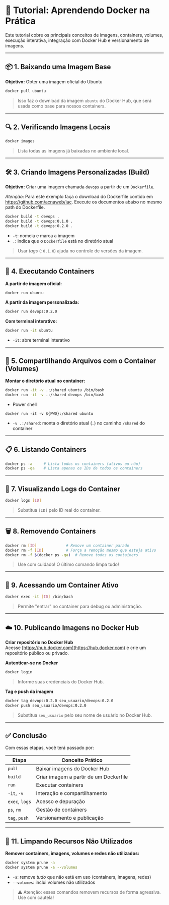 
# 🐳 Tutorial: Aprendendo Docker na Prática

Este tutorial cobre os principais conceitos de imagens, containers, volumes, execução interativa, integração com Docker Hub e versionamento de imagens.

---

## 📦 1. Baixando uma Imagem Base

**Objetivo:** Obter uma imagem oficial do Ubuntu

```bash
docker pull ubuntu
```

> Isso faz o download da imagem `ubuntu` do Docker Hub, que será usada como base para nossos containers.

---

## 🔍 2. Verificando Imagens Locais

```bash
docker images
```

> Lista todas as imagens já baixadas no ambiente local.

---

## 🛠️ 3. Criando Imagens Personalizadas (Build)

**Objetivo:** Criar uma imagem chamada `devops` a partir de um `Dockerfile`.

*Atenção*: Para este exemplo faça o download do Dockerfile contido em https://github.com/acnaweb/iac. Execute os documentos abaixo no mesmo path do Dockerfile.

```bash
docker build -t devops .
docker build -t devops:0.1.0 .
docker build -t devops:0.2.0 .
```

- `-t`: nomeia e marca a imagem
- `.`: indica que o `Dockerfile` está no diretório atual

> Usar *tags* (`:0.1.0`) ajuda no controle de versões da imagem.

---

## 🚀 4. Executando Containers

**A partir de imagem oficial:**

```bash
docker run ubuntu
```

**A partir da imagem personalizada:**

```bash
docker run devops:0.2.0
```

**Com terminal interativo:**

```bash
docker run -it ubuntu
```

- `-it`: abre terminal interativo

---

## 🔄 5. Compartilhando Arquivos com o Container (Volumes)

**Montar o diretório atual no container:**

```bash
docker run -it -v .:/shared ubuntu /bin/bash
docker run -it -v .:/shared devops /bin/bash
```
* Power shell
```
docker run -it -v ${PWD}:/shared ubuntu
```

- `-v .:/shared`: monta o diretório atual (`.`) no caminho `/shared` do container

---

## 📋 6. Listando Containers

```bash
docker ps -a     # Lista todos os containers (ativos ou não)
docker ps -qa    # Lista apenas os IDs de todos os containers
```

---

## 🧾 7. Visualizando Logs do Container

```bash
docker logs [ID]
```

> Substitua `[ID]` pelo ID real do container.

---

## 🗑️ 8. Removendo Containers

```bash
docker rm [ID]             # Remove um container parado
docker rm -f [ID]          # Força a remoção mesmo que esteja ativo
docker rm -f $(docker ps -qa)  # Remove todos os containers
```

> Use com cuidado! O último comando limpa tudo!

---

## 🧠 9. Acessando um Container Ativo

```bash
docker exec -it [ID] /bin/bash
```

> Permite "entrar" no container para debug ou administração.

---

## ☁️ 10. Publicando Imagens no Docker Hub

**Criar repositório no Docker Hub**  
Acesse [https://hub.docker.com](https://hub.docker.com) e crie um repositório público ou privado.

**Autenticar-se no Docker**

```bash
docker login
```

> Informe suas credenciais do Docker Hub.

**Tag e push da imagem**

```bash
docker tag devops:0.2.0 seu_usuario/devops:0.2.0
docker push seu_usuario/devops:0.2.0
```

> Substitua `seu_usuario` pelo seu nome de usuário no Docker Hub.

---

## ✅ Conclusão

Com essas etapas, você terá passado por:

| Etapa                    | Conceito Prático                      |
|-------------------------|----------------------------------------|
| `pull`                  | Baixar imagens do Docker Hub           |
| `build`                 | Criar imagem a partir de um Dockerfile |
| `run`                   | Executar containers                    |
| `-it`, `-v`             | Interação e compartilhamento           |
| `exec`, `logs`          | Acesso e depuração                     |
| `ps`, `rm`              | Gestão de containers                   |
| `tag`, `push`           | Versionamento e publicação             |


---

## 🧹 11. Limpando Recursos Não Utilizados

**Remover containers, imagens, volumes e redes não utilizados:**

```bash
docker system prune -a
docker system prune -a --volumes
```

- `-a`: remove *tudo* que não está em uso (containers, imagens, redes)
- `--volumes`: inclui volumes não utilizados

> ⚠️ Atenção: esses comandos removem recursos de forma agressiva. Use com cautela!
